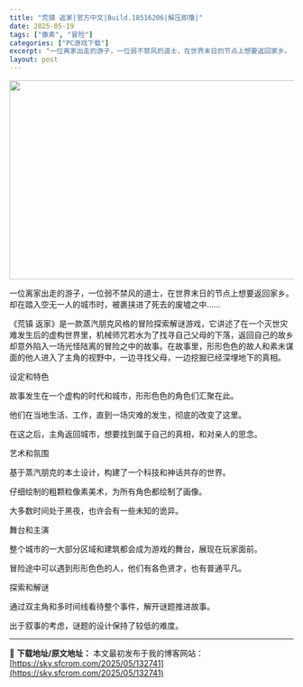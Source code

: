 ```yaml
---
title: "荒镇 返家|官方中文|Build.18516206|解压即撸|"
date: 2025-05-19
tags: ["像素", "冒险"]
categories: ["PC游戏下载"]
excerpt: "一位离家出走的游子，一位弱不禁风的道士，在世界末日的节点上想要返回家乡。 却在踏入空无一人的城市时，被裹挟进了死去的废墟之中…… 《荒镇 返家》是一款蒸汽朋克风格的冒险探索解谜游戏，它讲述了在一个灭世灾难发生后的虚构世界里，机械师咒若水为了找寻自己父母的下落，返回自己的故乡却意外陷入一场光怪陆离的冒&hellip;"
layout: post
---
```


<img class="aligncenter size-full wp-image-132736" src="https://sky.sfcrom.com/wp-content/uploads/2025/05/2025051911392251.webp" alt="" width="616" height="353" />

一位离家出走的游子，一位弱不禁风的道士，在世界末日的节点上想要返回家乡。 却在踏入空无一人的城市时，被裹挟进了死去的废墟之中……

《荒镇 返家》是一款蒸汽朋克风格的冒险探索解谜游戏，它讲述了在一个灭世灾难发生后的虚构世界里，机械师咒若水为了找寻自己父母的下落，返回自己的故乡却意外陷入一场光怪陆离的冒险之中的故事。在故事里，形形色色的故人和素未谋面的他人进入了主角的视野中，一边寻找父母，一边挖掘已经深埋地下的真相。

设定和特色

故事发生在一个虚构的时代和城市，形形色色的角色们汇聚在此。

他们在当地生活、工作，直到一场灾难的发生，彻底的改变了这里。

在这之后，主角返回城市，想要找到属于自己的真相，和对亲人的思念。

艺术和氛围

基于蒸汽朋克的本土设计，构建了一个科技和神话共存的世界。

仔细绘制的粗颗粒像素美术，为所有角色都绘制了画像。

大多数时间处于黑夜，也许会有一些未知的诡异。

舞台和主演

整个城市的一大部分区域和建筑都会成为游戏的舞台，展现在玩家面前。

冒险途中可以遇到形形色色的人，他们有各色贤才，也有普通平凡。

探索和解谜

通过双主角和多时间线看待整个事件，解开谜题推进故事。

出于叙事的考虑，谜题的设计保持了较低的难度。

---
📖 **下载地址/原文地址：** 本文最初发布于我的博客网站：[https://sky.sfcrom.com/2025/05/132741](https://sky.sfcrom.com/2025/05/132741)
